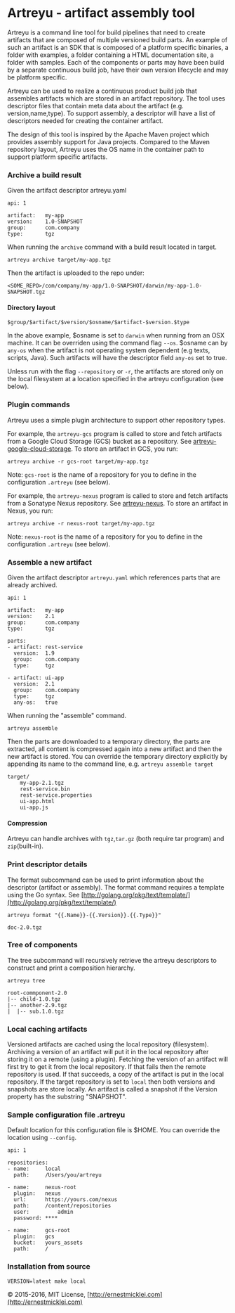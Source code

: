 # Artreyu - artifact assembly tool

Artreyu is a command line tool for build pipelines that need to create artifacts that are composed of multiple versioned build parts.
An example of such an artifact is an SDK that is composed of a platform specific binaries, a folder with examples,
a folder containing a HTML documentation site, a folder with samples. 
Each of the components or parts may have been build by a separate continuous build job, 
have their own version lifecycle and may be platform specific. 

Artreyu can be used to realize a continuous product build job that assembles artifacts which are stored in an artifact repository.
The tool uses descriptor files that contain meta data about the artifact (e.g. version,name,type). To support assembly, a descriptor will have a list of descriptors needed for creating the container artifact.

The design of this tool is inspired by the Apache Maven project which provides assembly support for Java projects. Compared to the Maven repository layout, Artreyu uses the OS name in the container path to support platform specific artifacts.

### Archive a build result

Given the artifact descriptor artreyu.yaml

	api: 1
		
	artifact: 	my-app
	version: 	1.0-SNAPSHOT
	group: 		com.company
	type: 		tgz
	
When running the `archive` command with a build result located in target.
	
	artreyu archive target/my-app.tgz	

Then the artifact is uploaded to the repo under:

	<SOME_REPO>/com/company/my-app/1.0-SNAPSHOT/darwin/my-app-1.0-SNAPSHOT.tgz	

#### Directory layout

	$group/$artifact/$version/$osname/$artifact-$version.$type

In the above example, $osname is set to `darwin` when running from an OSX machine. It can be overriden using the command flag `--os`. 
$osname can by `any-os` when the artifact is not operating system dependent (e.g texts, scripts, Java). 
Such artifacts will have the descriptor field `any-os` set to true.

Unless run with the flag `--repository` or `-r`, the artifacts are stored only on the local filesystem at a location specified in the artreyu configuration (see below). 

### Plugin commands

Artreyu uses a simple plugin architecture to support other repository types. 

For example, the `artreyu-gcs` program is called to store and fetch artifacts from a Google Cloud Storage (GCS) bucket as a repository.  See [artreyu-google-cloud-storage](https://github.com/emicklei/artreyu-google-cloud-storage). To store an artifact in GCS, you run:

	artreyu archive -r gcs-root target/my-app.tgz
	
Note: `gcs-root` is the name of a repository for you to define in the configuration `.artreyu` (see below).

For example, the `artreyu-nexus` program is called to store and fetch artifacts from a Sonatype Nexus repository.  See [artreyu-nexus](https://github.com/emicklei/artreyu-nexus). To store an artifact in Nexus, you run:

	artreyu archive -r nexus-root target/my-app.tgz

Note: `nexus-root` is the name of a repository for you to define in the configuration `.artreyu` (see below).

### Assemble a new artifact

Given the artifact descriptor `artreyu.yaml` which references parts that are already archived.

	api: 1
		
	artifact: 	my-app
	version: 	2.1
	group: 		com.company
	type: 		tgz
	
	parts:
	- artifact:	rest-service
	  version: 	1.9
	  group: 	com.company
	  type: 	tgz

	- artifact: ui-app
	  version: 	2.1
	  group: 	com.company
	  type:		tgz
	  any-os:   true

When running the "assemble" command.

	artreyu assemble
	
Then the parts are downloaded to a temporary directory, the parts are extracted, all content is compressed again into a new artifact and then the new artifact is stored. 
You can override the temporary directory explicitly by appending its name to the command line, e.g. `artreyu assemble target`

	target/
		my-app-2.1.tgz
		rest-service.bin
		rest-service.properties
		ui-app.html
		ui-app.js
	
#### Compression

Artreyu can handle archives with `tgz`,`tar.gz` (both require tar program) and `zip`(built-in).
	
### Print descriptor details

The format subcommand can be used to print information about the descriptor (artifact or assembly). 
The format command requires a template using the Go syntax. 
See [http://golang.org/pkg/text/template/](http://golang.org/pkg/text/template/)

	artreyu format "{{.Name}}-{{.Version}}.{{.Type}}"
	
	doc-2.0.tgz
	
### Tree of components	
	
The tree subcommand will recursively retrieve the artreyu descriptors to construct and print a composition hierarchy.

	artreyu tree
	
	root-commponent-2.0
	|-- child-1.0.tgz
	|-- another-2.9.tgz
	|  |-- sub.1.0.tgz
	
### Local caching artifacts

Versioned artifacts are cached using the local repository (filesystem).
Archiving a version of an artifact will put it in the local repository after storing it on a remote (using a plugin).
Fetching the version of an artifact will first try to get it from the local repository.
If that fails then the remote repository is used. If that succeeds, a copy of the artifact is put in the local repository.
If the target repository is set to `local` then both versions and snapshots are store locally.
An artifact is called a snapshot if the Version property has the substring "SNAPSHOT".
	
### Sample configuration file .artreyu
Default location for this configuration file is $HOME. You can override the location using `--config`. 

	api: 1
	
	repositories:
	- name:		local
	  path:     /Users/you/artreyu	

	- name:		nexus-root
	  plugin:   nexus
	  url:		https://yours.com/nexus
	  path:     /content/repositories
	  user: 	    admin
	  password:	****  

	- name:		gcs-root
	  plugin:   gcs
	  bucket:	yours_assets
	  path:     /

	
### Installation from source

	VERSION=latest make local	
	
&copy; 2015-2016, MIT License, [http://ernestmicklei.com](http://ernestmicklei.com)